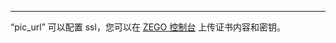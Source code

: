 <Title>“后台回调-流创建回调”里面的 “pic_url” 可用于鉴黄，“pic_url” 能否配置 ssl？</Title>



- - -

“pic_url” 可以配置 ssl，您可以在 [ZEGO 控制台](https://console.zego.im/) 上传证书内容和密钥。